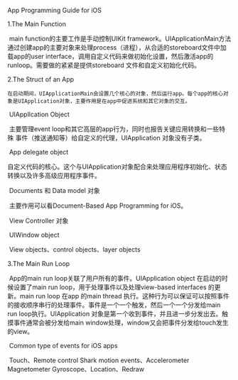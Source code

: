 App Programming Guide for iOS

1.The Main Function

​	main function的主要工作是手动控制UIKit framework。UIApplicationMain方法通过创建app的主要对象来处理process（进程），从合适的storeboard文件中加载app的user interface，调用自定义代码来做初始化设置，然后激活app的runloop。需要做的紧紧是提供storeboard 文件和自定义初始化代码。



2.The Struct of an App

	在启动期间，UIApplicationMain会设置几个核心的对象，然后运行app。每个app的核心对象是UIApplication对象，主要作用是在app中促进系统和其它对象的交互。

​	UIAppllcation Object

​		主要管理event loop和其它高层的app行为，同时也报告关键应用转换和一些特殊   事件（推送通知等）给自定义的代理，UIApplication 对象没有子类。

​	App delegate object

​		自定义代码的核心。这个与UIApplication对象配合来处理应用程序初始化、状态转换以及许多高级应用程序事件。

​	Documents 和 Data model 对象

​		主要作用可以看Document-Based App Programming for iOS。

​	View Controller 对象

​	UIWindow object

​	View objects、control objects、layer objects

3.The Main Run Loop

​	App的main run loop关联了用户所有的事件。UIApplication object 在启动的时候设置了main run loop，用于处理事件以及处理view-based interfaces 的更新。main run loop 在app 的main thread 执行。这种行为可以保证可以按照事件的接收顺序串行的处理事件。事件是一个一个触发，然后一个一个分发给main run loop执行。UIApplication 对象是第一个收到事件，并且进一步分发出去。触摸事件通常会被分发给main window处理，window又会把事件分发给touch发生的view。

​	Common type of events for iOS apps

​		Touch、Remote control Shark motion events、Accelerometer Magnetometer Gyroscope、Location、Redraw

​	

​	